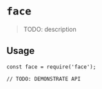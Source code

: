 # `face`

> TODO: description

## Usage

```
const face = require('face');

// TODO: DEMONSTRATE API
```
